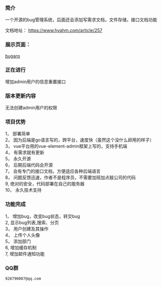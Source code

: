 ### 简介
  一个开源的bug管理系统，后面还会添加写需求文档，文件存储，接口文档功能

文档地址： https://www.hyahm.com/article/257  

### 展示页面： 
   [bugarp](http://bug.hyahm.com "bugarp")
   
###  正在进行  
   增加admin用户的信息重置接口

### 版本更新内容   
   无法创建admin用户的权限

### 项目优势  
 1， 部署简单  
 2， 因为后端是go语言写的，跨平台，速度快（虽然这个没什么卵用的样子）  
 3， vue平台用的vue-element-admin框架上写的，支持手机端  
 4， 有需求就有更新  
 5， 永久开源  
 6， 后期后端代码会开源  
 7， 会有专门的接口文档，方便适应各种后端语言  
 8， 问题反馈迅速，作者不是程序员，不需要加班加点敲公司的代码  
 9,  绝对的安全，代码部署在自己的服务器  
 10， 永久技术支持
 
###   功能完成  
  1， 增加bug，改变bug状态，转交bug  
  2,  显示bug列表,搜索、分页  
  3， 用户创建及其操作  
  4， 上传个人头像  
  5， 添加部门  
  6, 增加缓存机制   
  7, 增加邮件通知功能  
  
### QQ群
    928790087@qq.com
